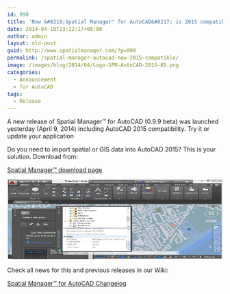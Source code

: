 ```yaml
---
id: 990
title: 'Now &#8216;Spatial Manager™ for AutoCAD&#8217; is 2015 compatible'
date: 2014-04-10T23:12:17+00:00
author: admin
layout: old-post
guid: http://www.spatialmanager.com/?p=990
permalink: /spatial-manager-autocad-now-2015-compatible/
image: /images/blog/2014/04/Logo-SPM-AutoCAD-2015-85.png
categories:
  - Announcement
  - for AutoCAD
tags:
  - Release
---
```

A new release of Spatial Manager™ for AutoCAD (0.9.9 beta) was launched yesterday (April 9, 2014) including AutoCAD 2015 compatibility. Try it or update your application<!--more-->

Do you need to import spatial or GIS data into AutoCAD 2015? This is your solution. Download from:

<a title="Spatial Manager™ download page" href="http://www.spatialmanager.com/downloads/" target="_blank" rel="nofollow">Spatial Manager™ download page</a>

<a href="/images/blog/2014/04/SPM_AutoCAD_2015.png" target="_blank" rel="nofollow"><img src="/images/blog/2014/04/SPM_AutoCAD_2015.png" alt="SPM_AutoCAD_2015" width="610" height="186" /></a>

Check all news for this and previous releases in our Wiki:

<a title="Spatial Manager™ for AutoCAD Wiki Changelog" href="http://wiki.spatialmanager.com/index.php/Spatial_Manager%E2%84%A2_for_AutoCAD_Changelog" target="_blank" rel="nofollow">Spatial Manager™ for AutoCAD Changelog</a>